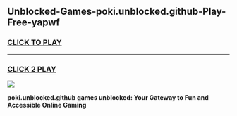 
## Unblocked-Games-poki.unblocked.github-Play-Free-yapwf
<h3>
<a href="https://premium76.site?title=poki.unblocked.github&ref=23A">CLICK TO PLAY</a></h3>
<hr>

<h3>
<a href="https://premium76.site?title=poki.unblocked.github&ref=23A">CLICK 2 PLAY</a>
  
</h3>

<a href="https://premium76.site?title=poki.unblocked.github&ref=23A"><img src="https://clearcache.store/games.png"></a>


**poki.unblocked.github games unblocked: Your Gateway to Fun and Accessible Online Gaming**
